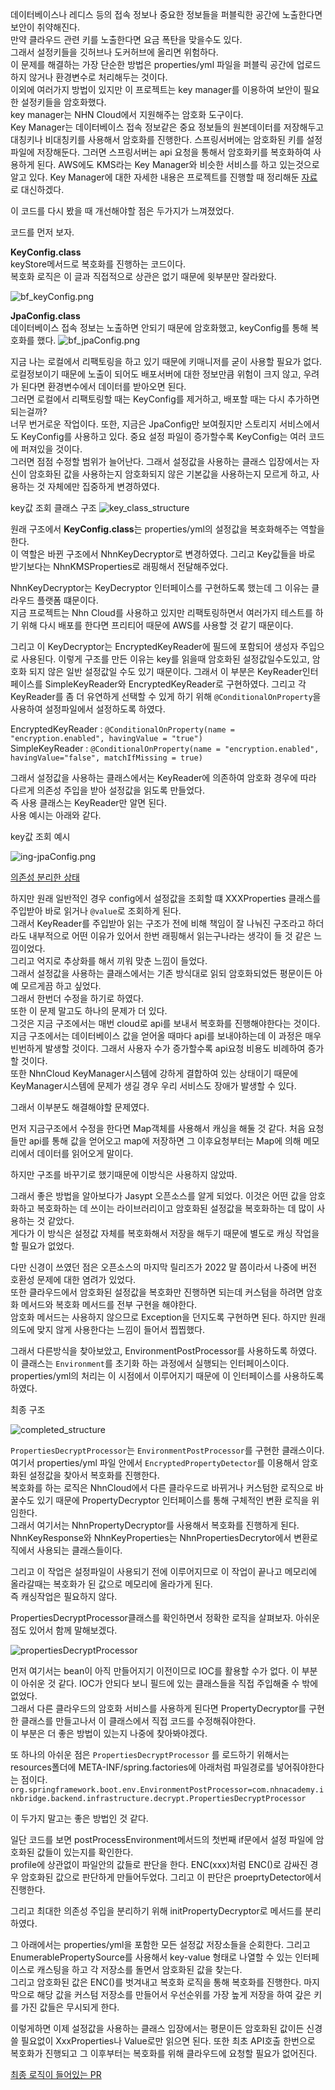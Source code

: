 

데이터베이스나 레디스 등의 접속 정보나 중요한 정보들을 퍼블릭한 공간에 노출한다면 보안이 취약해진다.  
만약 클라우드 관련 키를 노출한다면 요금 폭탄을 맞을수도 있다.  
그래서 설정키들을 깃허브나 도커허브에 올리면 위험하다.  
이 문제를 해결하는 가장 단순한 방법은 properties/yml 파일을 퍼블릭 공간에 업로드하지 않거나 환경변수로 처리해두는 것이다.  
이외에 여러가지 방법이 있지만 이 프로젝트는 key manager를 이용하여 보안이 필요한 설정키들을 암호화했다.  
key manager는 NHN Cloud에서 지원해주는 암호화 도구이다.  
Key Manager는 데이터베이스 접속 정보같은 중요 정보들의 원본데이터를 저장해두고 대칭키나 비대칭키를 사용해서 암호화를 진행한다.
스프링서버에는 암호화된 키를 설정파일에 저장해둔다.
그러면 스프링서버는 api 요청을 통해서 암호화키를 복호화하여 사용하게 된다.
AWS에도 KMS라는 Key Manager와 비슷한 서비스를 하고 있는것으로 알고 있다.
Key Manager에 대한 자세한 내용은 프로젝트를 진행할 때 정리해둔 [자료](https://github.com/nhnacademy-be4-InkBridge/docs/tree/main/SecureKeyManager)로 대신하겠다. 

이 코드를 다시 봤을 때 개선해야할 점은 두가지가 느껴졌었다.  

코드를 먼저 보자.

**KeyConfig.class**  
keyStore메서드로 복호화를 진행하는 코드이다.  
복호화 로직은 이 글과 직접적으로 상관은 없기 때문에 윗부분만 잘라왔다.

![bf_keyConfig.png](img/keymanager/bf_keyConfig.png)

**JpaConfig.class**  
데이터베이스 접속 정보는 노출하면 안되기 때문에 암호화했고, keyConfig를 통해 복호화를 했다.
![bf_jpaConfig.png](img/keymanager/bf_jpaConfig.png)


지금 나는 로컬에서 리팩토링을 하고 있기 때문에 키매니저를 굳이 사용할 필요가 없다.  
로컬정보이기 때문에 노출이 되어도 배포서버에 대한 정보만큼 위험이 크지 않고, 우려가 된다면 환경변수에서 데이터를 받아오면 된다.  
그러면 로컬에서 리팩토링할 때는 KeyConfig를 제거하고, 배포할 때는 다시 추가하면 되는걸까?  
너무 번거로운 작업이다. 또한, 지금은 JpaConfig만 보여줬지만 스토리지 서비스에서도 KeyConfig를 사용하고 있다. 중요 설정 파일이 증가할수록 KeyConfig는 여러 코드에 퍼져있을 것이다.  
그러면 점점 수정할 범위가 늘어난다. 그래서 설정값을 사용하는 클래스 입장에서는 자신이 암호화된 값을 사용하는지 암호화되지 않은 기본값을 사용하는지 모르게 하고, 사용하는 것 자체에만 집중하게 변경하였다.

key값 조회 클래스 구조
![key_class_structure](img/keymanager/key_class_structure.png)

원래 구조에서 **KeyConfig.class**는 properties/yml의 설정값을 복호화해주는 역할을 한다.  
이 역할은 바뀐 구조에서 NhnKeyDecryptor로 변경하였다. 그리고 Key값들을 바로 받기보다는 NhnKMSProperties로 래핑해서 전달해주었다.

NhnKeyDecryptor는 KeyDecryptor 인터페이스를 구현하도록 했는데 그 이유는 클라우드 플랫폼 떄문이다.  
지금 프로젝트는 Nhn Cloud를 사용하고 있지만 리팩토링하면서 여러가지 테스트를 하기 위해 다시 배포를 한다면 프리티어 때문에 AWS를 사용할 것 같기 때문이다.  

그리고 이 KeyDecryptor는 EncryptedKeyReader에 필드에 포함되어 생성자 주입으로 사용된다.
이렇게 구조를 만든 이유는 key를 읽을때 암호화된 설정값일수도있고, 암호화 되지 않은 일반 설정값일 수도 있기 때문이다. 그래서
이 부분은 KeyReader인터페이스를 SimpleKeyReader와 EncryptedKeyReader로 구현하였다.
그리고 각 KeyReader를 좀 더 유연하게 선택할 수 있게 하기 위해 `@ConditionalOnProperty`을 사용하여 설정파일에서 설정하도록 하였다.

EncryptedKeyReader : `@ConditionalOnProperty(name = "encryption.enabled", havingValue = "true")`  
SimpleKeyReader : `@ConditionalOnProperty(name = "encryption.enabled", havingValue="false", matchIfMissing = true)`

그래서 설정값을 사용하는 클래스에서는 KeyReader에 의존하여 암호화 경우에 따라 다르게 의존성 주입을 받아 설정값을 읽도록 만들었다.  
즉 사용 클래스는 KeyReader만 알면 된다.  
사용 예시는 아래와 같다.

key값 조회 예시

![ing-jpaConfig.png](img/keymanager/ing-jpaConfig.png)

[의존성 분리한 상태](https://github.com/nuheajiohc/inkbridge-refactoring/commit/35ffb8134d58b6a9f03dc9d52ff18e4392c284ff)


하지만 원래 일반적인 경우 config에서 설정값을 조회할 떄 XXXProperties 클래스를 주입받아 바로 읽거나 `@value`로 조회하게 된다.  
그래서 KeyReader를 주입받아 읽는 구조가 전에 비해 책임이 잘 나눠진 구조라고 하더라도 내부적으로 어떤 이유가 있어서 한번 래핑해서 읽는구나라는 생각이 들 것 같은 느낌이었다.  
그리고 억지로 추상화를 해서 끼워 맞춘 느낌이 들었다.  
그래서 설정값을 사용하는 클래스에서는 기존 방식대로 읽되 암호화되었든 평문이든 아예 모르게끔 하고 싶었다.  
그래서 한번더 수정을 하기로 하였다.  
또한 이 문제 말고도 하나의 문제가 더 있다.  
그것은 지금 구조에서는 매번 cloud로 api를 보내서 복호화를 진행해야한다는 것이다.  
지금 구조에서는 데이터베이스 값을 얻어올 때마다 api를 보내야하는데 이 과정은 매우 빈번하게 발생할 것이다. 그래서 사용자 수가 증가할수록 api요청 비용도 비례하여 증가할 것이다.  
또한 NhnCloud KeyManager시스템에 강하게 결합하여 있는 상태이기 때문에 KeyManager시스템에 문제가 생길 경우 우리 서비스도 장애가 발생할 수 있다.  

그래서 이부분도 해결해야할 문제였다.  

먼저 지금구조에서 수정을 한다면 Map객체를 사용해서 캐싱을 해둘 것 같다. 처음 요청들만 api를 통해 값을 얻어오고 map에 저장하면 그 이후요청부터는 Map에 의해 메모리에서 데이터를 읽어오게 말이다.  

하지만 구조를 바꾸기로 했기때문에 이방식은 사용하지 않았따.  

그래서 좋은 방법을 알아보다가 Jasypt 오픈소스를 알게 되었다. 이것은 어떤 값을 암호화하고 복호화하는 데 쓰이는 라이브러리이고 암호화된 설정값을 복호화하는 데 많이 사용하는 것 같았다.  
게다가 이 방식은 설정값 자체를 복호화해서 저장을 해두기 때문에 별도로 캐싱 작업을 할 필요가 없었다.  

다만 신경이 쓰였던 점은 오픈소스의 마지막 릴리즈가 2022 말 쯤이라서 나중에 버전 호환성 문제에 대한 염려가 있었다.  
또한 클라우드에서 암호화된 설정값을 복호화만 진행하면 되는데 커스텀을 하려면 암호화 메서드와 복호화 메서드를 전부 구현을 해야한다.  
암호화 메서드는 사용하지 않으므로 Exception을 던지도록 구현하면 된다. 하지만 원래 의도에 맞지 않게 사용한다는 느낌이 들어서 찝찝했다.


그래서 다른방식을 찾아보았고, EnvironmentPostProcessor를 사용하도록 하였다. 이 클래스는 `Environment`를 초기화 하는 과정에서 실행되는 인터페이스이다.  
properties/yml의 처리는 이 시점에서 이루어지기 때문에 이 인터페이스를 사용하도록 하였다.


최종 구조  

![completed_structure](img/keymanager/completed_structure.png)

`PropertiesDecryptProcessor`는 `EnvironmentPostProcessor`를 구현한 클래스이다. 
여기서 properties/yml 파일 안에서 `EncryptedPropertyDetector`를 이용해서 암호화된 설정값을 찾아서 복호화를 진행한다.  
복호화를 하는 로직은 NhnCloud에서 다른 클라우드로 바뀌거나 커스텀한 로직으로 바꿀수도 있기 때문에 PropertyDecryptor 인터페이스를 통해 구체적인 변환 로직을 위임한다.  
그래서 여기서는 NhnPropertyDecryptor를 사용해서 복호화를 진행하게 된다.  
NhnKeyResponse와 NhnKeyProperties는 NhnPropertiesDecrytor에서 변환로직에서 사용되는 클래스들이다.

그리고 이 작업은 설정파일이 사용되기 전에 이루어지므로 이 작업이 끝나고 메모리에 올라갈때는 복호화가 된 값으로 메모리에 올라가게 된다.  
즉 캐싱작업은 필요하지 않다.  

PropertiesDecryptProcessor클래스를 확인하면서 정확한 로직을 살펴보자. 아쉬운 점도 있어서 함께 말해보겠다.  

![propertiesDecryptProcessor](img/keymanager/propertiesDecryptProcessor.png)


먼저 여기서는 bean이 아직 만들어지기 이전이므로 IOC를 활용할 수가 없다. 이 부분이 아쉬운 것 같다. IOC가 안되다 보니 필드에 있는 클래스들을 직접 주입해줄 수 밖에 없었다.  
그래서 다른 클라우드의 암호화 서비스를 사용하게 된다면 PropertyDecryptor를 구현한 클래스를 만들고나서 이 클래스에서 직접 코드를 수정해줘야한다.  
이 부분은 더 좋은 방법이 있는지 나중에 찾아봐야겠다.

또 하나의 아쉬운 점은 `PropertiesDecryptProcessor` 를 로드하기 위해서는 resources폴더에 META-INF/spring.factories에 아래처럼 파일경로를 넣어줘야한다는 점이다. 
`org.springframework.boot.env.EnvironmentPostProcessor=com.nhnacademy.inkbridge.backend.infrastructure.decrypt.PropertiesDecryptProcessor`

이 두가지 말고는 좋은 방법인 것 같다. 

일단 코드를 보면 postProcessEnvironment메서드의 첫번째 if문에서 설정 파일에 암호화된 값들이 있는지를 확인한다.  
profile에 상관없이 파일안의 값들로 판단을 한다. ENC(xxx)처럼 ENC()로 감싸진 경우 암호화된 값으로 판단하게 만들어두었다. 그리고 이 판단은 proeprtyDetector에서 진행한다.  

그리고 최대한 의존성 주입을 분리하기 위해 initPropertyDecryptor로 메서드를 분리하였다.  

그 아래에서는 properties/yml을 포함한 모든 설정값 저장소들을 순회한다.
그리고 EnumerablePropertySource를 사용해서 key-value 형태로 나열할 수 있는 인터페이스로 캐스팅을 하고 각 저장소를 돌면서 암호화된 값을 찾는다.  
그리고 암호화된 값은 ENC()를 벗겨내고 복호화 로직을 통해 복호화를 진행한다. 
마지막으로 해당 값을 커스텀 저장소를 만들어서 우선순위를 가장 높게 저장을 하여 갚은 키를 가진 값들은 무시되게 한다.  

이렇게하면 이제 설정값을 사용하는 클래스 입장에서는 평문이든 암호화된 값이든 신경쓸 필요없이 XxxProperties나 Value로만 읽으면 된다.
또한 최초 API호출 한번으로 복호화가 진행되고 그 이후부터는 복호화를 위해 클라우드에 요청할 필요가 없어진다.

[최종 로직이 들어있는 PR](https://github.com/nuheajiohc/inkbridge-refactoring/pull/2)
